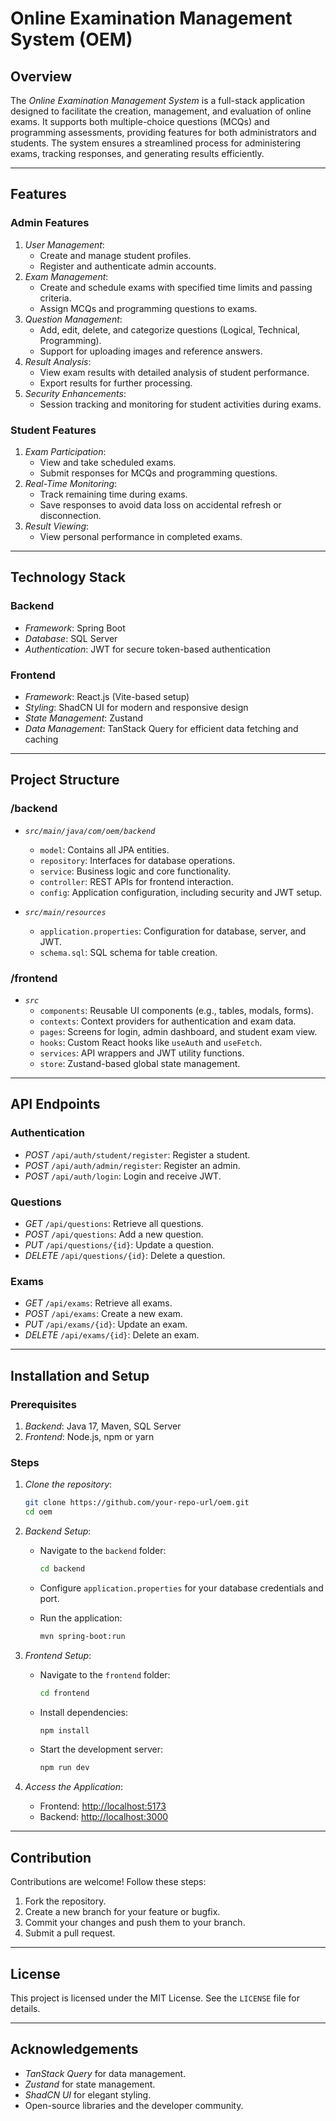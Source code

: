 # Online Examination Management System (OEM)

## Overview

The *Online Examination Management System* is a full-stack application designed to facilitate the creation, management, and evaluation of online exams. It supports both multiple-choice questions (MCQs) and programming assessments, providing features for both administrators and students. The system ensures a streamlined process for administering exams, tracking responses, and generating results efficiently.

---

## Features

### Admin Features

1. *User Management*:
   - Create and manage student profiles.
   - Register and authenticate admin accounts.
2. *Exam Management*:
   - Create and schedule exams with specified time limits and passing criteria.
   - Assign MCQs and programming questions to exams.
3. *Question Management*:
   - Add, edit, delete, and categorize questions (Logical, Technical, Programming).
   - Support for uploading images and reference answers.
4. *Result Analysis*:
   - View exam results with detailed analysis of student performance.
   - Export results for further processing.
5. *Security Enhancements*:
   - Session tracking and monitoring for student activities during exams.

### Student Features

1. *Exam Participation*:
   - View and take scheduled exams.
   - Submit responses for MCQs and programming questions.
2. *Real-Time Monitoring*:
   - Track remaining time during exams.
   - Save responses to avoid data loss on accidental refresh or disconnection.
3. *Result Viewing*:
   - View personal performance in completed exams.

---

## Technology Stack

### Backend

- *Framework*: Spring Boot
- *Database*: SQL Server
- *Authentication*: JWT for secure token-based authentication

### Frontend

- *Framework*: React.js (Vite-based setup)
- *Styling*: ShadCN UI for modern and responsive design
- *State Management*: Zustand
- *Data Management*: TanStack Query for efficient data fetching and caching

---

## Project Structure

### /backend

- *`src/main/java/com/oem/backend`*
  - `model`: Contains all JPA entities.
  - `repository`: Interfaces for database operations.
  - `service`: Business logic and core functionality.
  - `controller`: REST APIs for frontend interaction.
  - `config`: Application configuration, including security and JWT setup.

- *`src/main/resources`*
  - `application.properties`: Configuration for database, server, and JWT.
  - `schema.sql`: SQL schema for table creation.

### /frontend

- *`src`*
  - `components`: Reusable UI components (e.g., tables, modals, forms).
  - `contexts`: Context providers for authentication and exam data.
  - `pages`: Screens for login, admin dashboard, and student exam view.
  - `hooks`: Custom React hooks like `useAuth` and `useFetch`.
  - `services`: API wrappers and JWT utility functions.
  - `store`: Zustand-based global state management.

---

## API Endpoints

### Authentication

- *POST* `/api/auth/student/register`: Register a student.
- *POST* `/api/auth/admin/register`: Register an admin.
- *POST* `/api/auth/login`: Login and receive JWT.

### Questions

- *GET* `/api/questions`: Retrieve all questions.
- *POST* `/api/questions`: Add a new question.
- *PUT* `/api/questions/{id}`: Update a question.
- *DELETE* `/api/questions/{id}`: Delete a question.

### Exams

- *GET* `/api/exams`: Retrieve all exams.
- *POST* `/api/exams`: Create a new exam.
- *PUT* `/api/exams/{id}`: Update an exam.
- *DELETE* `/api/exams/{id}`: Delete an exam.

---

## Installation and Setup

### Prerequisites

1. *Backend*: Java 17, Maven, SQL Server
2. *Frontend*: Node.js, npm or yarn

### Steps

1. *Clone the repository*:

   ```bash
   git clone https://github.com/your-repo-url/oem.git
   cd oem
   ```

2. *Backend Setup*:
   - Navigate to the `backend` folder:

     ```bash
     cd backend
     ```

   - Configure `application.properties` for your database credentials and port.
   - Run the application:

     ```bash
     mvn spring-boot:run
     ```

3. *Frontend Setup*:
   - Navigate to the `frontend` folder:

     ```bash
     cd frontend
     ```

   - Install dependencies:

     ```bash
     npm install
     ```

   - Start the development server:

     ```bash
     npm run dev
     ```

4. *Access the Application*:
   - Frontend: [http://localhost:5173](http://localhost:5173)
   - Backend: [http://localhost:3000](http://localhost:3000)

---

## Contribution

Contributions are welcome! Follow these steps:

1. Fork the repository.
2. Create a new branch for your feature or bugfix.
3. Commit your changes and push them to your branch.
4. Submit a pull request.

---

## License

This project is licensed under the MIT License. See the `LICENSE` file for details.

---

## Acknowledgements

- *TanStack Query* for data management.
- *Zustand* for state management.
- *ShadCN UI* for elegant styling.
- Open-source libraries and the developer community.
